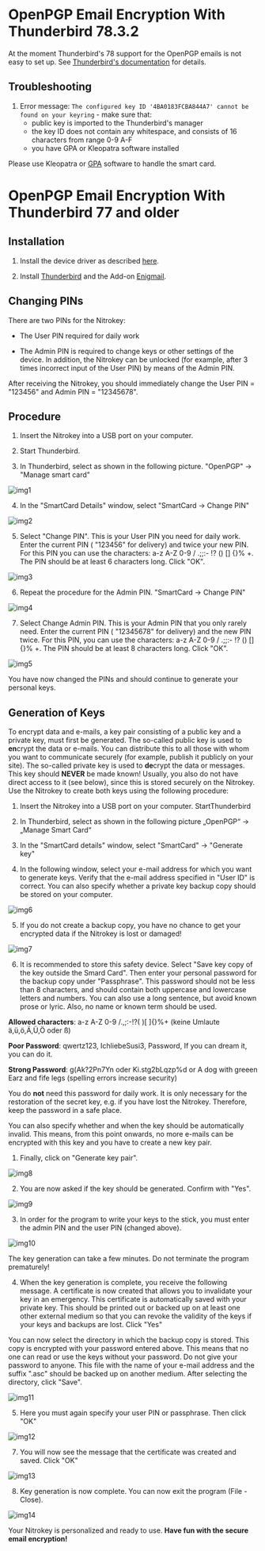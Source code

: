 # OpenPGP Email Encryption With Thunderbird 78.3.2

At the moment Thunderbird's 78 support for the OpenPGP emails is not easy to set up. See [Thunderbird's documentation](https://wiki.mozilla.org/Thunderbird:OpenPGP:Smartcards) for details.
## Troubleshooting
1. Error message: `The configured key ID '4BA0183FCBA844A7' cannot be found on your keyring` - make sure that:
    - public key is imported to the Thunderbird's manager
    - the key ID does not contain any whitespace, and consists of 16 characters from range 0-9 A-F
    - you have GPA or Kleopatra software installed

Please use Kleopatra or [GPA] software to handle the smart card.


[GPA]: https://docs.nitrokey.com/start/windows/openpgp-key-generation-using-gpa.html

# OpenPGP Email Encryption With Thunderbird 77 and older

## Installation

1. Install the device driver as described [here](https://www.nitrokey.com/documentation/installation).

2. Install [Thunderbird](https://www.thunderbird.net/en-US/) and the Add-on [Enigmail](https://www.enigmail.net/index.php/en/).

## Changing PINs

There are two PINs for the Nitrokey:

- The User PIN required for daily work

- The Admin PIN is required to change keys or other settings of the device. In addition, the Nitrokey can be unlocked (for example, after 3 times incorrect input of the User PIN) by means of the Admin PIN.

After receiving the Nitrokey, you should immediately change the User PIN = "123456" and Admin PIN = "12345678".

## Procedure

1. Insert the Nitrokey into a USB port on your computer.

2. Start Thunderbird.

3. In Thunderbird, select as shown in the following picture. "OpenPGP" → "Manage smart card"

![img1](./images/openpgp-email-encryption-with-thunderbird/1.png)       

4. In the "SmartCard Details" window, select "SmartCard → Change PIN"

![img2](./images/openpgp-email-encryption-with-thunderbird/2.png)

5. Select "Change PIN". This is your User PIN you need for daily work. Enter the current PIN ( "123456" for delivery) and twice your new PIN. For this PIN you can use the characters: a-z A-Z 0-9 / .;;:- !? () [] {}% +. The PIN should be at least 6 characters long. Click "OK".

![img3](./images/openpgp-email-encryption-with-thunderbird/3.png)

6. Repeat the procedure for the Admin PIN. "SmartCard → Change PIN"

![img4](./images/openpgp-email-encryption-with-thunderbird/4.png)     

7. Select Change Admin PIN. This is your Admin PIN that you only rarely need. Enter the current PIN ( "12345678" for delivery) and the new PIN twice. For this PIN, you can use the characters: a-z A-Z 0-9 / .;;:- !? () [] {}% +. The PIN should be at least 8 characters long. Click "OK".

![img5](./images/openpgp-email-encryption-with-thunderbird/5.png)

You have now changed the PINs and should continue to generate your personal keys.


## Generation of Keys

To encrypt data and e-mails, a key pair consisting of a public key and a private key, must first be generated. The so-called public key is used to **en**crypt the data or e-mails. You can distribute this to all those with whom you want to communicate securely (for example, publish it publicly on your site). The so-called private key is used to **de**crypt the data or messages. This key should **NEVER** be made known! Usually, you also do not have direct access to it (see below), since this is stored securely on the Nitrokey. Use the Nitrokey to create both keys using the following procedure:

1. Insert the Nitrokey into a USB port on your computer.
    StartThunderbird

2. In Thunderbird, select as shown in the following picture
    „OpenPGP“ → „Manage Smart Card“

3. In the "SmartCard details" window, select "SmartCard" → "Generate key"

4. In the following window, select your e-mail address for which you want to generate keys. Verify that the e-mail address specified in "User ID" is correct. You can also specify whether a private key backup copy should be stored on your computer.

![img6](./images/openpgp-email-encryption-with-thunderbird/6.png)

5. If you do not create a backup copy, you have no chance to get your encrypted data if the Nitrokey is lost or damaged!

![img7](./images/openpgp-email-encryption-with-thunderbird/7.png)

6. It is recommended to store this safety device. Select "Save key copy of the key outside the Smard Card". Then enter your personal password for the backup copy under "Passphrase". This password should not be less than 8 characters, and should contain both uppercase and lowercase letters and numbers. You can also use a long sentence, but avoid known prose or lyric. Also, no name or known term should be used.

**Allowed characters**: a-z A-Z 0-9 /.,;:-!?( )[ ]{}%+ (keine Umlaute ä,ü,ö,Ä,Ü,Ö oder ß)

**Poor Password**: qwertz123, IchliebeSusi3, Password, If you can dream it, you can do it.

**Strong Password**: g(Ak?2Pn7Yn oder Ki.stg2bLqzp%d or A dog with greeen Earz and fife legs (spelling errors increase security)

You do **not** need this password for daily work. It is only necessary for the restoration of the secret key, e.g. if you have lost the Nitrokey. Therefore, keep the password in a safe place.

You can also specify whether and when the key should be automatically invalid. This means, from this point onwards, no more e-mails can be encrypted with this key and you have to create a new key pair.

1. Finally, click on "Generate key pair".

![img8](./images/openpgp-email-encryption-with-thunderbird/8.png)   

2. You are now asked if the key should be generated. Confirm with "Yes".

![img9](./images/openpgp-email-encryption-with-thunderbird/9.png)     

3. In order for the program to write your keys to the stick, you must enter the admin PIN and the user PIN (changed above).

![img10](./images/openpgp-email-encryption-with-thunderbird/10.png)

The key generation can take a few minutes. Do not terminate the program prematurely!

4. When the key generation is complete, you receive the following message. A certificate is now created that allows you to invalidate your key in an emergency. This certificate is automatically saved with your private key. This should be printed out or backed up on at least one other external medium so that you can revoke the validity of the keys if your keys and backups are lost.
Click "Yes"

You can now select the directory in which the backup copy is stored. This copy is encrypted with your password entered above. This means that no one can read or use the keys without your password. Do not give your password to anyone. This file with the name of your e-mail address and the suffix ".asc" should be backed up on another medium.
After selecting the directory, click "Save".

![img11](./images/openpgp-email-encryption-with-thunderbird/11.png)     

5. Here you must again specify your user PIN or passphrase.
Then click "OK"

![img12](./images/openpgp-email-encryption-with-thunderbird/12.png)
     

7. You will now see the message that the certificate was created and saved.
Click "OK"

![img13](./images/openpgp-email-encryption-with-thunderbird/13.png)
     

8. Key generation is now complete. You can now exit the program (File - Close).

![img14](./images/openpgp-email-encryption-with-thunderbird/14.png)

Your Nitrokey is personalized and ready to use. **Have fun with the secure email encryption!**
